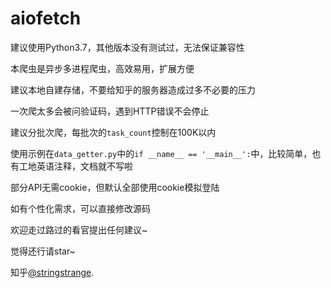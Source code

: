 # aiofetch

建议使用Python3.7，其他版本没有测试过，无法保证兼容性

本爬虫是异步多进程爬虫，高效易用，扩展方便

建议本地自建存储，不要给知乎的服务器造成过多不必要的压力

一次爬太多会被问验证码，遇到HTTP错误不会停止

建议分批次爬，每批次的`task_count`控制在100K以内

使用示例在`data_getter.py`中的`if __name__ == '__main__':`中，比较简单，也有工地英语注释，文档就不写啦

部分API无需cookie，但默认全部使用cookie模拟登陆

如有个性化需求，可以直接修改源码

欢迎走过路过的看官提出任何建议~

觉得还行请star~

知乎[@stringstrange](https://www.zhihu.com/people/.people./activities).
